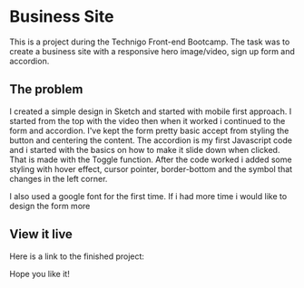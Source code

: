 # Business Site

This is a project during the Technigo Front-end Bootcamp. 
The task was to create a business site with a responsive hero image/video,
sign up form and accordion.


## The problem

I created a simple design in Sketch and started with mobile first approach. 
I started from the top with the video then when it worked i continued to the form and accordion. 
I've kept the form pretty basic accept from styling the button and centering the content. 
The accordion is my first Javascript code and i started with the basics on how to make it slide down when clicked.
That is made with the Toggle function. After the code worked i added some styling with hover effect, cursor pointer,
border-bottom and the symbol that changes in the left corner. 

I also used a google font for the first time. 
If i had more time i would like to design the form more



## View it live
Here is a link to the finished project: 

Hope you like it!

